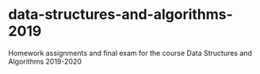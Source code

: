 # data-structures-and-algorithms-2019
Homework assignments and final exam for the course Data Structures and Algorithms 2019-2020
